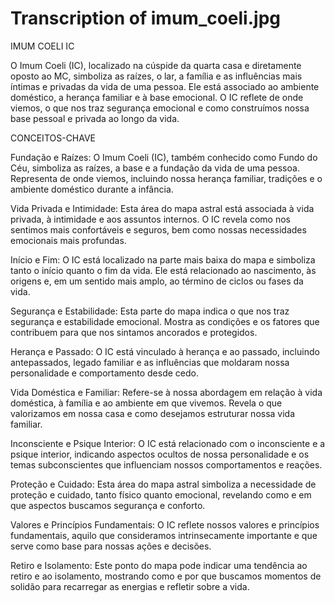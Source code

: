 # Transcription of imum_coeli.jpg

IMUM COELI IC

O Imum Coeli (IC), localizado na cúspide da quarta casa e diretamente oposto ao MC, simboliza as raízes, o lar, a família e as influências mais íntimas e privadas da vida de uma pessoa. Ele está associado ao ambiente doméstico, a herança familiar e à base emocional. O IC reflete de onde viemos, o que nos traz segurança emocional e como construímos nossa base pessoal e privada ao longo da vida.

CONCEITOS-CHAVE

Fundação e Raízes: O Imum Coeli (IC), também conhecido como Fundo do Céu, simboliza as raízes, a base e a fundação da vida de uma pessoa. Representa de onde viemos, incluindo nossa herança familiar, tradições e o ambiente doméstico durante a infância.

Vida Privada e Intimidade: Esta área do mapa astral está associada à vida privada, à intimidade e aos assuntos internos. O IC revela como nos sentimos mais confortáveis e seguros, bem como nossas necessidades emocionais mais profundas.

Início e Fim: O IC está localizado na parte mais baixa do mapa e simboliza tanto o início quanto o fim da vida. Ele está relacionado ao nascimento, às origens e, em um sentido mais amplo, ao término de ciclos ou fases da vida.

Segurança e Estabilidade: Esta parte do mapa indica o que nos traz segurança e estabilidade emocional. Mostra as condições e os fatores que contribuem para que nos sintamos ancorados e protegidos.

Herança e Passado: O IC está vinculado à herança e ao passado, incluindo antepassados, legado familiar e as influências que moldaram nossa personalidade e comportamento desde cedo.

Vida Doméstica e Familiar: Refere-se à nossa abordagem em relação à vida doméstica, à família e ao ambiente em que vivemos. Revela o que valorizamos em nossa casa e como desejamos estruturar nossa vida familiar.

Inconsciente e Psique Interior: O IC está relacionado com o inconsciente e a psique interior, indicando aspectos ocultos de nossa personalidade e os temas subconscientes que influenciam nossos comportamentos e reações.

Proteção e Cuidado: Esta área do mapa astral simboliza a necessidade de proteção e cuidado, tanto físico quanto emocional, revelando como e em que aspectos buscamos segurança e conforto.

Valores e Princípios Fundamentais: O IC reflete nossos valores e princípios fundamentais, aquilo que consideramos intrinsecamente importante e que serve como base para nossas ações e decisões.

Retiro e Isolamento: Este ponto do mapa pode indicar uma tendência ao retiro e ao isolamento, mostrando como e por que buscamos momentos de solidão para recarregar as energias e refletir sobre a vida.